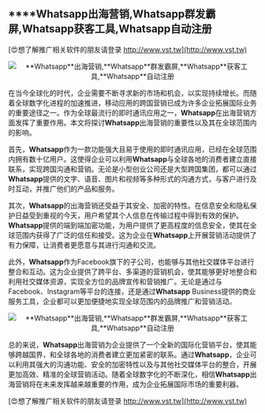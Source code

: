 ## ****Whatsapp**出海营销,**Whatsapp**群发霸屏,**Whatsapp**获客工具,**Whatsapp**自动注册**

[😍想了解推广相关软件的朋友请登录 http://www.vst.tw](http://www.vst.tw)

 <center><img src="https://vst.tw/MP4/tuiguang/png/3.png" alt="**Whatsapp**出海营销,**Whatsapp**群发霸屏,**Whatsapp**获客工具,**Whatsapp**自动注册"></center>

在当今全球化的时代，企业需要不断寻求新的市场和机会，以实现持续增长。而随着全球数字化进程的加速推进，移动应用的跨国营销已成为许多企业拓展国际业务的重要途径之一。作为全球最流行的即时通讯应用之一，**Whatsapp**在出海营销方面发挥了重要作用。本文将探讨**Whatsapp**出海营销的重要性以及其在全球范围内的影响。

首先，**Whatsapp**作为一款功能强大且易于使用的即时通讯应用，已经在全球范围内拥有数十亿用户。这使得企业可以利用**Whatsapp**与全球各地的消费者建立直接联系，实现跨国沟通和营销。无论是小型创业公司还是大型跨国集团，都可以通过**Whatsapp**提供的文字、语音、图片和视频等多种形式的沟通方式，与客户进行及时互动，并推广他们的产品和服务。

其次，**Whatsapp**的出海营销还受益于其安全、加密的特性。在信息安全和隐私保护日益受到重视的今天，用户希望其个人信息在传输过程中得到有效的保护。**Whatsapp**提供的端到端加密功能，为用户提供了更高程度的信息安全，使其在全球范围内获得了广泛的信任和接受。这为企业在**Whatsapp**上开展营销活动提供了有力保障，让消费者更愿意与其进行沟通和交流。

此外，**Whatsapp**作为Facebook旗下的子公司，也能够与其他社交媒体平台进行整合和互动。这为企业提供了跨平台、多渠道的营销机会，使其能够更好地整合和利用社交媒体资源，实现全方位的品牌宣传和营销推广。无论是通过与Facebook、Instagram等平台的连接，还是通过**Whatsapp** Business提供的商业服务工具，企业都可以更加便捷地实现全球范围内的品牌推广和营销活动。

 <center><img src="https://vst.tw/MP4/tuiguang/png/0.png" alt="**Whatsapp**出海营销,**Whatsapp**群发霸屏,**Whatsapp**获客工具,**Whatsapp**自动注册"></center>

总的来说，**Whatsapp**出海营销为企业提供了一个全新的国际化营销平台，使其能够跨越国界，和全球各地的消费者建立更加紧密的联系。通过**Whatsapp**，企业可以利用其强大的沟通功能、安全的加密特性以及与其他社交媒体平台的整合，开展更加高效、精准的全球营销活动。随着全球数字化的不断深化，相信**Whatsapp**出海营销将在未来发挥越来越重要的作用，成为企业拓展国际市场的重要利器。

[😍想了解推广相关软件的朋友请登录 http://www.vst.tw](http://www.vst.tw)



